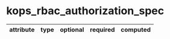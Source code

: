 # kops_rbac_authorization_spec

| attribute | type | optional | required | computed |
| --- | --- | --- | --- | --- |

